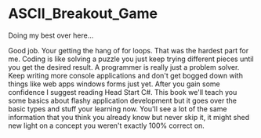 # ASCII_Breakout_Game
Doing my best over here...

<bobbyanne>
  Good job.  Your getting the hang of for loops.  That was the hardest part for me.
  Coding is like solving a puzzle you just keep trying different pieces until you
  get the desired result.  A programmer is really just a problem solver.  Keep writing
  more console applications and don't get bogged down with things like web apps 
  windows forms just yet.  After you gain some confidence I suggest reading 
  Head Start C#.  This book we'll teach you some basics about flashy application development
  but it goes over the basic types and stuff your learning now. You'll see a lot of the same 
  information that you think you already know but never skip it, it might shed new light 
  on a concept you weren't exactly 100% correct on.
<bobbyanne>
